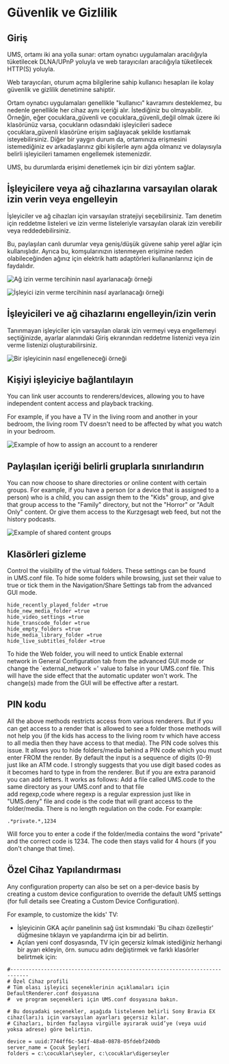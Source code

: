 # Güvenlik ve Gizlilik

## Giriş

UMS, ortamı iki ana yolla sunar: ortam oynatıcı uygulamaları aracılığıyla tüketilecek DLNA/UPnP yoluyla ve web tarayıcıları aracılığıyla tüketilecek HTTP(S) yoluyla.

Web tarayıcıları, oturum açma bilgilerine sahip kullanıcı hesapları ile kolay güvenlik ve gizlilik denetimine sahiptir.

Ortam oynatıcı uygulamaları genellikle "kullanıcı" kavramını desteklemez, bu nedenle genellikle her cihaz aynı içeriği alır. İstediğiniz bu olmayabilir. Örneğin, eğer çocuklara_güvenli ve çocuklara_güvenli_değil olmak üzere iki klasörünüz varsa, çocukların odasındaki işleyicileri sadece çocuklara_güvenli klasörüne erişim sağlayacak şekilde kısıtlamak isteyebilirsiniz. Diğer bir yaygın durum da, ortamınıza erişmesini istemediğiniz ev arkadaşlarınız gibi kişilerle aynı ağda olmanız ve dolayısıyla belirli işleyicileri tamamen engellemek istemenizdir.

UMS, bu durumlarda erişimi denetlemek için bir dizi yöntem sağlar.

## İşleyicilere veya ağ cihazlarına varsayılan olarak izin verin veya engelleyin
İşleyiciler ve ağ cihazları için varsayılan stratejiyi seçebilirsiniz. Tam denetim için reddetme listeleri ve izin verme listeleriyle varsayılan olarak izin verebilir veya reddedebilirsiniz.

Bu, paylaşılan canlı durumlar veya geniş/düşük güvene sahip yerel ağlar için kullanışlıdır. Ayrıca bu, komşularınızın istenmeyen erişimine neden olabileceğinden ağınız için elektrik hattı adaptörleri kullananlarınız için de faydalıdır.

![Ağ izin verme tercihinin nasıl ayarlanacağı örneği](@site/docs/img/whats-new-in-v14-network-allowblock-preference.png)

![İşleyici izin verme tercihinin nasıl ayarlanacağı örneği](@site/docs/img/whats-new-in-v14-renderer-allow-preference.png)

## İşleyicileri ve ağ cihazlarını engelleyin/izin verin

Tanınmayan işleyiciler için varsayılan olarak izin vermeyi veya engellemeyi seçtiğinizde, ayarlar alanındaki Giriş ekranından reddetme listenizi veya izin verme listenizi oluşturabilirsiniz.

![Bir işleyicinin nasıl engelleneceği örneği](@site/docs/img/whats-new-in-v14-block-renderer.png)

## Kişiyi işleyiciye bağlantılayın

You can link user accounts to renderers/devices, allowing you to have independent content access and playback tracking.

For example, if you have a TV in the living room and another in your bedroom, the living room TV doesn't need to be affected by what you watch in your bedroom.

![Example of how to assign an account to a renderer](@site/docs/img/whats-new-in-v14-assign-account-to-renderer.png)

## Paylaşılan içeriği belirli gruplarla sınırlandırın

You can now choose to share directories or online content with certain groups. For example, if you have a person (or a device that is assigned to a person) who is a child, you can assign them to the "Kids" group, and give that group access to the "Family" directory, but not the "Horror" or "Adult Only" content. Or give them access to the Kurzgesagt web feed, but not the history podcasts.

![Example of shared content groups](@site/docs/img/whats-new-in-v14-shared-content-group.png)

## Klasörleri gizleme

Control the visibility of the virtual folders. These settings can be found in UMS.conf file. To hide some folders while browsing, just set their value to true or tick them in the Navigation/Share Settings tab from the advanced GUI mode.

```
hide_recently_played_folder =true
hide_new_media_folder =true
hide_video_settings =true
hide_transcode_folder =true
hide_empty_folders =true
hide_media_library_folder =true
hide_live_subtitles_folder =true
```

To hide the Web folder, you will need to untick Enable external network in General Configuration tab from the advanced GUI mode or change the `external_network =' value to false in your UMS.conf file. This will have the side effect that the automatic updater won't work. The change(s) made from the GUI will be effective after a restart.

## PIN kodu

All the above methods restricts access from various renderers. But if you can get access to a render that is allowed to see a folder those methods will not help you (if the kids has access to the living room tv which have access to all media then they have access to that media). The PIN code solves this issue. It allows you to hide folders/media behind a PIN code which you must enter FROM the render. By default the input is a sequence of digits (0-9) just like an ATM code. I strongly suggests that you use digit based codes as it becomes hard to type in from the renderer. But if you are extra paranoid you can add letters. It works as follows: Add a file called UMS.code to the same directory as your UMS.conf and to that file add regexp,code where regexp is a regular expression just like in "UMS.deny" file and code is the code that will grant access to the folder/media. There is no length regulation on the code. For example:
```
.*private.*,1234
```

Will force you to enter a code if the folder/media contains the word "private" and the correct code is 1234. The code then stays valid for 4 hours (if you don't change that time).

## Özel Cihaz Yapılandırması

Any configuration property can also be set on a per-device basis by creating a custom device configuration to override the default UMS settings (for full details see Creating a Custom Device Configuration).

For example, to customize the kids' TV:
- İşleyicinin GKA açılır panelinin sağ üst kısmındaki 'Bu cihazı özelleştir' düğmesine tıklayın ve yapılandırma için bir ad belirtin.
- Açılan yeni conf dosyasında, TV için geçersiz kılmak istediğiniz herhangi bir ayarı ekleyin, örn. sunucu adını değiştirmek ve farklı klasörler belirtmek için:
```
#----------------------------------------------------------------------------
# Özel Cihaz profili
# Tüm olası işleyici seçeneklerinin açıklamaları için DefaultRenderer.conf dosyasına
#  ve program seçenekleri için UMS.conf dosyasına bakın.

# Bu dosyadaki seçenekler, aşağıda listelenen belirli Sony Bravia EX cihaz(ları)ı için varsayılan ayarları geçersiz kılar.
# Cihazları, birden fazlaysa virgülle ayırarak uuid’ye (veya uuid yoksa adrese) göre belirtin.

device = uuid:7744ff6c-541f-48a8-0878-05fdebf240db
server_name = Çocuk Şeyleri
folders = c:\cocuklar\seyler, c:\cocuklar\digerseyler
```
